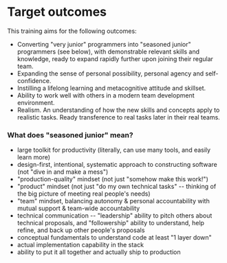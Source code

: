 # Target outcomes

This training aims for the following outcomes:

* Converting "very junior" programmers into "seasoned junior" programmers (see below), with demonstrable relevant skills and knowledge, ready to expand rapidly further upon joining their regular team.
* Expanding the sense of personal possibility, personal agency and self-confidence.
* Instilling a lifelong learning and metacognitive attitude and skillset.
* Ability to work well with others in a modern team development environment.
* Realism. An understanding of how the new skills and concepts apply to realistic tasks. Ready transference to real tasks later in their real teams.

### What does "seasoned junior" mean?

* large toolkit for productivity (literally, can use many tools, and easily learn more)
* design-first, intentional, systematic approach to constructing software (not "dive in and make a mess")
* "production-quality" mindset (not just "somehow make this work!")
* "product" mindset (not just "do my own technical tasks" -- thinking of the big picture of meeting real people's needs)
* "team" mindset, balancing autonomy & personal accountability with mutual support & team-wide accountability
* technical communication -- "leadership" ability to pitch others about technical proposals, and "followership" ability to understand, help refine, and back up other people's proposals
* conceptual fundamentals to understand code at least "1 layer down"
* actual implementation capability in the stack
* ability to put it all together and actually ship to production
